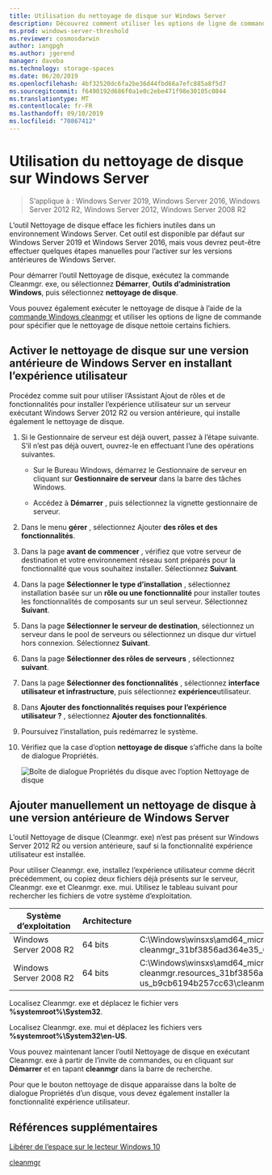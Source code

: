 ```yaml
---
title: Utilisation du nettoyage de disque sur Windows Server
description: Découvrez comment utiliser les options de ligne de commande pour configurer l’outil de nettoyage de disque (Cleanmgr. exe) pour nettoyer automatiquement certains fichiers.
ms.prod: windows-server-threshold
ms.reviewer: cosmosdarwin
author: iangpgh
ms.author: jgerend
manager: daveba
ms.technology: storage-spaces
ms.date: 06/20/2019
ms.openlocfilehash: 4bf32520dc6fa2be36d44fbd66a7efc885a8f5d7
ms.sourcegitcommit: f6490192d686f0a1e0c2ebe471f98e30105c0844
ms.translationtype: MT
ms.contentlocale: fr-FR
ms.lasthandoff: 09/10/2019
ms.locfileid: "70867412"
---
```

# <a name="using-disk-cleanup-on-windows-server"></a>Utilisation du nettoyage de disque sur Windows Server

> S’applique à : Windows Server 2019, Windows Server 2016, Windows Server 2012 R2, Windows Server 2012, Windows Server 2008 R2

L’outil Nettoyage de disque efface les fichiers inutiles dans un environnement Windows Server. Cet outil est disponible par défaut sur Windows Server 2019 et Windows Server 2016, mais vous devrez peut-être effectuer quelques étapes manuelles pour l’activer sur les versions antérieures de Windows Server.

Pour démarrer l’outil Nettoyage de disque, exécutez la commande Cleanmgr. exe, ou sélectionnez **Démarrer**, **Outils d’administration Windows**, puis sélectionnez **nettoyage de disque**.

Vous pouvez également exécuter le nettoyage de disque à l’aide de la [commande Windows cleanmgr](../../administration/windows-commands/cleanmgr.md) et utiliser les options de ligne de commande pour spécifier que le nettoyage de disque nettoie certains fichiers.

## <a name="enable-disk-cleanup-on-an-earlier-version-of-windows-server-by-installing-the-desktop-experience"></a>Activer le nettoyage de disque sur une version antérieure de Windows Server en installant l’expérience utilisateur

Procédez comme suit pour utiliser l’Assistant Ajout de rôles et de fonctionnalités pour installer l’expérience utilisateur sur un serveur exécutant Windows Server 2012 R2 ou version antérieure, qui installe également le nettoyage de disque.

1. Si le Gestionnaire de serveur est déjà ouvert, passez à l’étape suivante. S’il n’est pas déjà ouvert, ouvrez-le en effectuant l’une des opérations suivantes.

   - Sur le Bureau Windows, démarrez le Gestionnaire de serveur en cliquant sur **Gestionnaire de serveur** dans la barre des tâches Windows.

   - Accédez à **Démarrer** , puis sélectionnez la vignette gestionnaire de serveur.

1. Dans le menu **gérer** , sélectionnez Ajouter **des rôles et des fonctionnalités**.

1. Dans la page **avant de commencer** , vérifiez que votre serveur de destination et votre environnement réseau sont préparés pour la fonctionnalité que vous souhaitez installer. Sélectionnez **Suivant**.

1. Dans la page **Sélectionner le type d’installation** , sélectionnez installation basée sur un **rôle ou une fonctionnalité** pour installer toutes les fonctionnalités de composants sur un seul serveur. Sélectionnez **Suivant**.

1. Dans la page **Sélectionner le serveur de destination**, sélectionnez un serveur dans le pool de serveurs ou sélectionnez un disque dur virtuel hors connexion. Sélectionnez **Suivant**.

1. Dans la page **Sélectionner des rôles de serveurs** , sélectionnez **suivant**.

1. Dans la page **Sélectionner des fonctionnalités** , sélectionnez **interface utilisateur et infrastructure**, puis sélectionnez **expérience**utilisateur.

1. Dans **Ajouter des fonctionnalités requises pour l’expérience utilisateur ?** , sélectionnez **Ajouter des fonctionnalités**.

1. Poursuivez l’installation, puis redémarrez le système.

1. Vérifiez que la case d’option **nettoyage de disque** s’affiche dans la boîte de dialogue Propriétés.

   ![Boîte de dialogue Propriétés du disque avec l’option Nettoyage de disque](media/diskpropswcleanup.png)

## <a name="manually-add-disk-cleanup-to-an-earlier-version-of-windows-server"></a>Ajouter manuellement un nettoyage de disque à une version antérieure de Windows Server

L’outil Nettoyage de disque (Cleanmgr. exe) n’est pas présent sur Windows Server 2012 R2 ou version antérieure, sauf si la fonctionnalité expérience utilisateur est installée.

Pour utiliser Cleanmgr. exe, installez l’expérience utilisateur comme décrit précédemment, ou copiez deux fichiers déjà présents sur le serveur, Cleanmgr. exe et Cleanmgr. exe. mui. Utilisez le tableau suivant pour rechercher les fichiers de votre système d’exploitation.

| Système d’exploitation  | Architecture  | Emplacement du fichier  |
| ----------------- | -------------- | --------------- |
| Windows Server 2008 R2 | 64 bits | C:\Windows\winsxs\amd64_microsoft-windows-cleanmgr_31bf3856ad364e35_6.1.7600.16385_none_c9392808773cd7da\cleanmgr.exe 
| Windows Server 2008 R2 | 64 bits | C:\Windows\winsxs\amd64_microsoft-windows-cleanmgr.resources_31bf3856ad364e35_6.1.7600.16385_en-us_b9cb6194b257cc63\cleanmgr.exe.mui |

Localisez Cleanmgr. exe et déplacez le fichier vers **%systemroot%\System32**.

Localisez Cleanmgr. exe. mui et déplacez les fichiers vers **%systemroot%\System32\en-US**.

Vous pouvez maintenant lancer l’outil Nettoyage de disque en exécutant Cleanmgr. exe à partir de l’invite de commandes, ou en cliquant sur **Démarrer** et en tapant **cleanmgr** dans la barre de recherche.

Pour que le bouton nettoyage de disque apparaisse dans la boîte de dialogue Propriétés d’un disque, vous devez également installer la fonctionnalité expérience utilisateur.

## <a name="additional-references"></a>Références supplémentaires

[Libérer de l’espace sur le lecteur Windows 10](https://support.microsoft.com/en-us/help/12425/windows-10-free-up-drive-space)

[cleanmgr](../../administration/windows-commands/cleanmgr.md)
